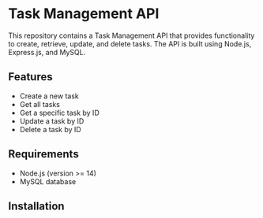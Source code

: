 # Task Management API

This repository contains a Task Management API that provides functionality to create, retrieve, update, and delete tasks. The API is built using Node.js, Express.js, and MySQL.

## Features

- Create a new task
- Get all tasks
- Get a specific task by ID
- Update a task by ID
- Delete a task by ID

## Requirements

- Node.js (version >= 14)
- MySQL database

## Installation

